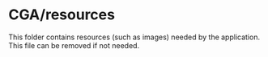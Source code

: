 # CGA/resources

This folder contains resources (such as images) needed by the application. This file can
be removed if not needed.
